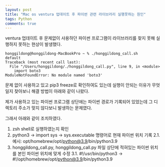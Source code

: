 ```yaml
---
layout: post
title: "Mac os ventura 업데이트 후 파이썬 관련 라이브러리 실행못하는 원인"
tags: Python
comments: true
---
```


ventura 업데이트 후 문제없이 사용하던 파이썬 프로그램이 라이브러리를 찾지 못해 실행하지 못하는 현상이 발생했다.

```shell
honggildong@honggildong-MacBookPro ~ % ./honggildong_call.sh
default
Traceback (most recent call last):
  File "/Users/honggildong/./honggildong_call.py", line 9, in <module>
    import boto3
ModuleNotFoundError: No module named 'boto3'
```

문제 없이 사용하고 있고 pip3 freeze로 확인하여도 있는데 실행이 안되는 이유가 무엇일지 찾아보니
해결 방법이 아래와 같이 나왔다.

제가 사용하고 있는 파이썬 프로그램 상단에는 파이썬 경로가 기록되어 있었는데 그 디렉토리 주소가 맞지 않다보니
발생하는 문제였다.

그래서 아래와 같이 조치하였다.

1. zsh shell로 실행하였는지 확인
2. python3 -> import sys -> sys.executable 명령어로 현재 파이썬 위치 기록
	2.1. 예시: opt/homebrew/opt/python@3.9/bin/python3.9
3. honggildong_call.py, honggildong_call.py 파일 상단에 적혀있는 파이썬 위치를 본인 파이썬 위치에 맞게 수정
	3.1. #!/usr/bin/python3 -> #!/opt/homebrew/opt/python@3.9/bin/python3.9